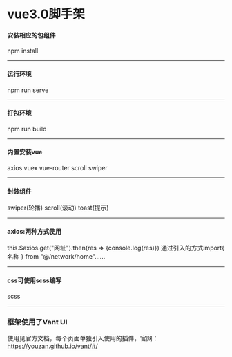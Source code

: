 #   vue3.0脚手架

####  安装相应的包组件
npm install

---
####  运行环境
npm run serve

---
####  打包环境
npm run build

---
####  内置安装vue
axios  vuex  vue-router  scroll  swiper

---
####  封装组件
swiper(轮播) scroll(滚动) toast(提示)

---
####  axios:两种方式使用
this.$axios.get("网址").then(res => {console.log(res)})
通过引入的方式import{ 名称 } from "@/network/home"......

---
####  css可使用scss编写 
scss

---
###  框架使用了Vant UI
使用见官方文档，每个页面单独引入使用的插件，官网：https://youzan.github.io/vant/#/


